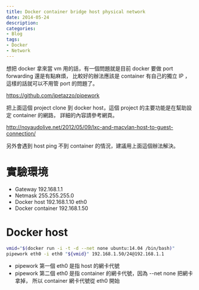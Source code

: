 ```yaml
---
title: Docker container bridge host physical network
date: 2014-05-24
description:
categories:
- Blog
tags:
- Docker
- Network
---
```


想把 docker 拿來當 vm 用的話，有一個問題就是目前 docker 要做 port forwarding 還是有點麻煩，
比較好的辦法應該是 container 有自己的獨立 IP ，這樣的話就可以不用管 port 的問題了。

https://github.com/jpetazzo/pipework

把上面這個 project clone 到 docker host，這個 project 的主要功能是在幫助設定 container 的網路，
詳細的內容請參考網頁。

http://noyaudolive.net/2012/05/09/lxc-and-macvlan-host-to-guest-connection/

另外會遇到 host ping 不到 container 的情況，建議用上面這個辦法解決。

# 實驗環境
* Gateway 192.168.1.1
* Netmask 255.255.255.0
* Docker host 192.168.1.10 eth0
* Docker container 192.168.1.50

# Docker host
```bash
vmid="$(docker run -i -t -d --net none ubuntu:14.04 /bin/bash)"
pipework eth0 -i eth0 "${vmid}" 192.168.1.50/24@192.168.1.1
```
* pipework 第一個 eth0 是指 host 的網卡代號
* pipework 第二個 eth0 是指 container 的網卡代號，因為 --net none 把網卡拿掉，
  所以 container 網卡代號從 eth0 開始
